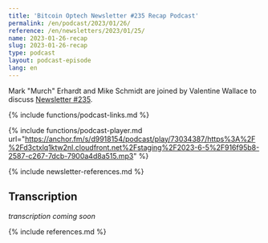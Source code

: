 ```yaml
---
title: 'Bitcoin Optech Newsletter #235 Recap Podcast'
permalink: /en/podcast/2023/01/26/
reference: /en/newsletters/2023/01/25/
name: 2023-01-26-recap
slug: 2023-01-26-recap
type: podcast
layout: podcast-episode
lang: en
---
```

Mark "Murch" Erhardt and Mike Schmidt are joined by Valentine Wallace to discuss [Newsletter #235]({{page.reference}}).

{% include functions/podcast-links.md %}

{% include functions/podcast-player.md url="https://anchor.fm/s/d9918154/podcast/play/73034387/https%3A%2F%2Fd3ctxlq1ktw2nl.cloudfront.net%2Fstaging%2F2023-6-5%2F916f95b8-2587-c267-7dcb-7900a4d8a515.mp3" %}

{% include newsletter-references.md %}

## Transcription

_transcription coming soon_

{% include references.md %}

